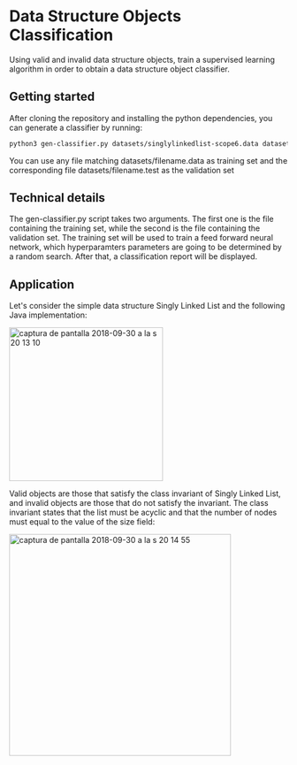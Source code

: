 # Data Structure Objects Classification

Using valid and invalid data structure objects, train a supervised learning algorithm in order to obtain a data structure object classifier.

## Getting started

After cloning the repository and installing the python dependencies, you can generate a classifier by running:

```bash
python3 gen-classifier.py datasets/singlylinkedlist-scope6.data datasets/singlylinkedlist-scope6.test
```

You can use any file matching datasets/filename.data as training set and the corresponding file datasets/filename.test as the validation set

## Technical details

The gen-classifier.py script takes two arguments. The first one is the file containing the training set, while the second is the file containing the validation set. The training set will be used to train a feed forward neural network, which hyperparamters parameters are going to be determined by a random search. After that, a classification report will be displayed.

## Application

Let's consider the simple data structure Singly Linked List and the following Java implementation:

<img width="278" alt="captura de pantalla 2018-09-30 a la s 20 13 10" src="https://user-images.githubusercontent.com/7095602/46263993-578dbc80-c4ed-11e8-9a98-ca2807f720c7.png">

Valid objects are those that satisfy the class invariant of Singly Linked List, and invalid objects are those that do not satisfy the invariant. The class invariant states that the list must be acyclic and that the number of nodes must equal to the value of the size field:

<img width="401" alt="captura de pantalla 2018-09-30 a la s 20 14 55" src="https://user-images.githubusercontent.com/7095602/46264011-860b9780-c4ed-11e8-9021-8e058cda1977.png">




